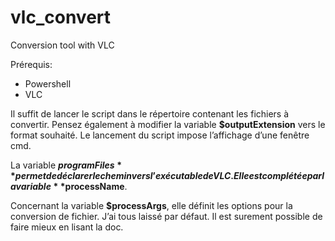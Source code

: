 # vlc_convert
Conversion tool with VLC

Prérequis:
- Powershell
- VLC

Il suffit de lancer le script dans le répertoire contenant les fichiers à convertir. Pensez également à modifier la variable **$outputExtension** vers le format souhaité. Le lancement du script impose l’affichage d’une fenêtre cmd.

La variable **$programFiles** permet de déclarer le chemin vers l’exécutable de VLC. Elle est complétée par la variable **$processName**.

Concernant la variable **$processArgs**, elle définit les options pour la conversion de fichier. J’ai tous laissé par défaut. Il est surement possible de faire mieux en lisant la doc.
